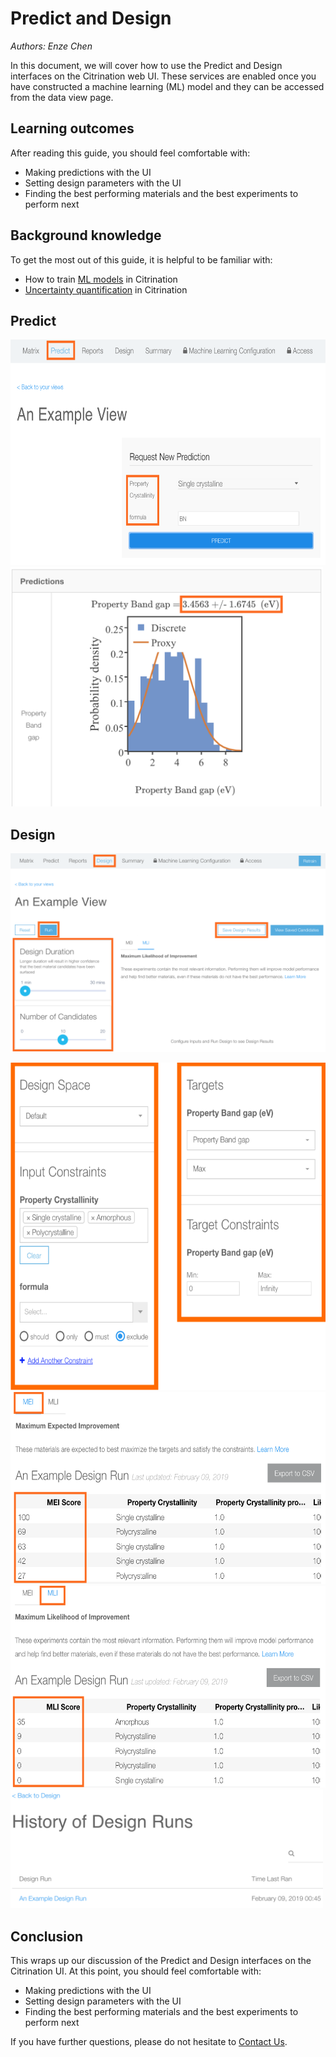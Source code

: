 # Predict and Design
*Authors: Enze Chen*

In this document, we will cover how to use the Predict and Design interfaces on the Citrination web UI. These services are enabled once you have constructed a machine learning (ML) model and they can be accessed from the data view page.

## Learning outcomes
After reading this guide, you should feel comfortable with:
* Making predictions with the UI
* Setting design parameters with the UI
* Finding the best performing materials and the best experiments to perform next

## Background knowledge
To get the most out of this guide, it is helpful to be familiar with:
* How to train [ML models](06_machine_learning.md) in Citrination
* [Uncertainty quantification](https://arxiv.org/pdf/1704.07423.pdf) in Citrination

## Predict

<img src="fig/61_predict_input.png" alt="Predict input" width="650" height="361">


<img src="fig/62_predict_plot.png" alt="Predict plot" width="500" height="383">


## Design

![Design settings 1](fig/63_design_settings1.png "Design settings 1")

<img src="fig/63_design_settings2.png" alt="Design settings 2" width="600" height="524">


<img src="fig/64_design_mei.png" alt="Design MEI" width="600" height="307">


<img src="fig/64_design_mli.png" alt="Design MLI" width="600" height="323">


<img src="fig/65_design_history.png" alt="Design history" width="500" height="190">


## Conclusion

This wraps up our discussion of the Predict and Design interfaces on the Citrination UI. At this point, you should feel comfortable with:
* Making predictions with the UI
* Setting design parameters with the UI
* Finding the best performing materials and the best experiments to perform next

If you have further questions, please do not hesitate to [Contact Us](https://citrine.io/contact/).
